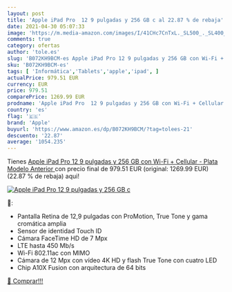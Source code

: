 ```yaml
---
layout: post
title: 'Apple iPad Pro  12 9 pulgadas y 256 GB c al 22.87 % de rebaja'
date: 2021-04-30 05:07:33
image: 'https://m.media-amazon.com/images/I/41CHc7CnTxL._SL500_._SL400_.jpg'
comments: true
category: ofertas
author: 'tole.es'
slug: 'B072KH9BCM-es Apple iPad Pro 12 9 pulgadas y 256 GB con Wi-Fi + Cellular...'
sku: 'B072KH9BCM-es'
tags: [ 'Informática','Tablets','apple','ipad', ]
actualPrice: 979.51 EUR
currency: EUR
price: 979.51
comparePrice: 1269.99 EUR
prodname: 'Apple iPad Pro  12 9 pulgadas y 256 GB con Wi-Fi + Cellular  - Plata  Modelo Anterior '
country: 'es'
flag: '🇪🇸'
brand: 'Apple'
buyurl: 'https://www.amazon.es/dp/B072KH9BCM/?tag=tolees-21'
descuento: '22.87'
average: '1054.235'
---
```


Tienes [Apple iPad Pro  12 9 pulgadas y 256 GB con Wi-Fi + Cellular  - Plata  Modelo Anterior ](https://www.amazon.es/dp/B072KH9BCM/?tag=tolees-21) con precio final de  979.51 EUR (original: 1269.99 EUR) (22.87 %  de rebaja) aqui!

[![Apple iPad Pro  12 9 pulgadas y 256 GB c](https://m.media-amazon.com/images/I/41CHc7CnTxL._SL500_._SL400_.jpg)](https://www.amazon.es/dp/B072KH9BCM/?tag=tolees-21)

🔎:

- Pantalla Retina de 12,9 pulgadas con ProMotion, True Tone y gama cromática amplia
- Sensor de identidad Touch ID
- Cámara FaceTime HD de 7 Mpx
- LTE hasta 450 Mb/s
- Wi-Fi 802.11ac con MIMO
- Cámara de 12 Mpx con vídeo 4K HD y flash True Tone con cuatro LED
- Chip A10X Fusion con arquitectura de 64 bits

[🛒 Comprar!!!](https://www.amazon.es/dp/B072KH9BCM/?tag=tolees-21)
